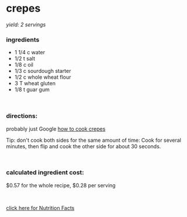 # crepes
*yield: 2 servings*

### ingredients
- 1 1/4 c water
- 1/2 t salt
- 1/8 c oil
- 1/3 c sourdough starter
- 1/2 c whole wheat flour
- 3 T wheat gluten
- 1/8 t guar gum

<br>

### directions:

probably just Google [how to cook crepes](https://www.google.com/search?q=how+to+cook+crepes)

Tip: don't cook both sides for the same amount of time: Cook for several minutes, then flip and cook the other side for about 30 seconds.


<br>

### calculated ingredient cost:

$0.57 for the whole recipe, $0.28 per serving

<br>

[click here for Nutrition Facts](https://htmlpreview.github.io/?https://github.com/nate-thegrate/vegan-chef/blob/main/compile_recipes/nutrition/nutrition_labels/crepes/nutrition_facts.html)